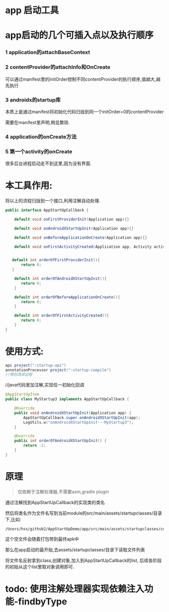 # app 启动工具

# app启动的几个可插入点以及执行顺序

### 1 application的attachBaseContext

### 2 contentProvider的attachInfo和OnCreate

可以通过manifest里的initOrder控制不同contentProvider的执行顺序,值越大,越先执行

### 3 androidx的startup库

本质上是通过manifest将初始化代码归拢到同一个initOrder=0的contentProvider

需要在manifest里声明,稍显繁琐.

### 4 application的onCreate方法

### 5 第一个activity的onCreate

很多后台进程启动走不到这里,因为没有界面.

# 本工具作用:

将以上的流程归拢到一个接口,利用注解自动处理.

```java
public interface AppStartUpCallback {

    default void onFirstProviderInit(Application app){}

    default void onAndroidXStartUpInit(Application app){}

    default void onBeforeApplicationOnCreate(Application app){}

    default void onFirstActivityCreated(Application app, Activity activity, Bundle savedInstanceState){}


   default int orderOfFirstProviderInit(){
       return 0;
   }

    default int orderOfAndroidXStartUpInit(){
       return 0;
    }

    default int orderOfBeforeApplicationOnCreate(){
       return 0;
    }

    default int orderOfFirstActivityCreated(){
       return 0;
    }
}
```

# 使用方式:

```groovy
api project(":startup-api")
annotationProcessor project(":startup-compile")
//稍后改成远程
```



//java代码里加注解,实现任一初始化回调

```java
@AppStartUpItem
public class MyStartup3 implements AppStartUpCallback {

    @Override
    public void onAndroidXStartUpInit(Application app) {
        AppStartUpCallback.super.onAndroidXStartUpInit(app);
        LogUtils.w("onAndroidXStartUpInit---MyStartup3");
    }

    @Override
    public int orderOfAndroidXStartUpInit() {
        return -2;
    }
}
```



# 原理

> 仅依赖于注解处理器,不需要asm,gradle plugin

通过注解找到AppStartUpCallback的实现类的类名

然后将类名作为文件名写到当前module的src/main/assets/startupclasses/目录下,比如:

```
/Users/hss/github2/AppStartUpDemo/app/src/main/assets/startupclasses/com.hss01248.appstartup.demo.MyStartup2
```

这个空文件会随着打包带到最终apk中

那么在app启动的最开始,去assets/startupclasses/目录下读取文件列表

将文件名反射拿到class,创建对象,加入到AppStartUpCallback的list, 后续各阶段的初始从这个list里取对象调用即可.







# todo: 使用注解处理器实现依赖注入功能-findbyType